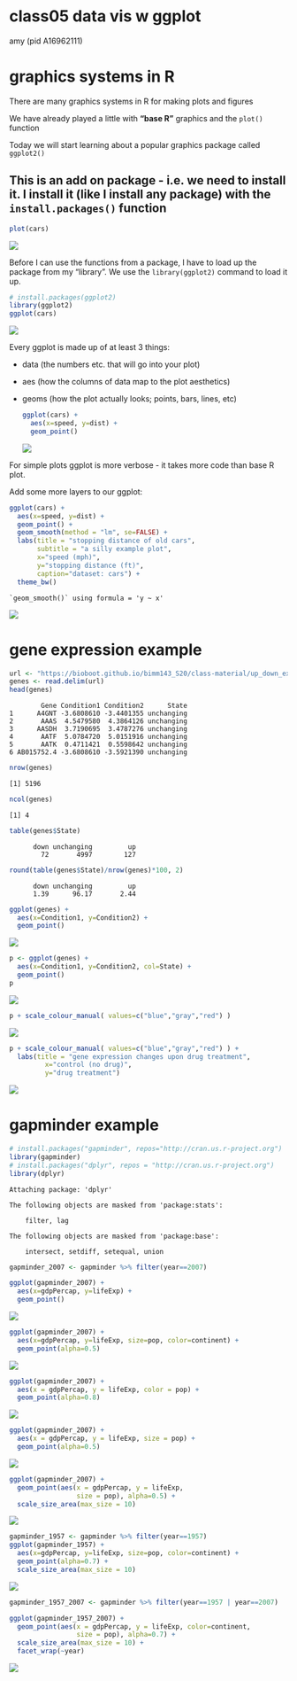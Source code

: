 # class05 data vis w ggplot
amy (pid A16962111)

# graphics systems in R

There are many graphics systems in R for making plots and figures

We have already played a little with **“base R”** graphics and the
`plot()` function

Today we will start learning about a popular graphics package called
`ggplot2()`

## This is an add on package - i.e. we need to install it. I install it (like I install any package) with the `install.packages()` function

``` r
plot(cars)
```

![](class05.markdown_strict_files/figure-markdown_strict/unnamed-chunk-1-1.png)

Before I can use the functions from a package, I have to load up the
package from my “library”. We use the `library(ggplot2)` command to load
it up.

``` r
# install.packages(ggplot2)
library(ggplot2)
ggplot(cars)
```

![](class05.markdown_strict_files/figure-markdown_strict/unnamed-chunk-2-1.png)

Every ggplot is made up of at least 3 things:

-   data (the numbers etc. that will go into your plot)

-   aes (how the columns of data map to the plot aesthetics)

-   geoms (how the plot actually looks; points, bars, lines, etc)

    ``` r
    ggplot(cars) +
      aes(x=speed, y=dist) +
      geom_point()
    ```

    ![](class05.markdown_strict_files/figure-markdown_strict/unnamed-chunk-3-1.png)

For simple plots ggplot is more verbose - it takes more code than base R
plot.

Add some more layers to our ggplot:

``` r
ggplot(cars) +
  aes(x=speed, y=dist) +
  geom_point() +
  geom_smooth(method = "lm", se=FALSE) +
  labs(title = "stopping distance of old cars", 
       subtitle = "a silly example plot",
       x="speed (mph)",
       y="stopping distance (ft)",
       caption="dataset: cars") +
  theme_bw()
```

    `geom_smooth()` using formula = 'y ~ x'

![](class05.markdown_strict_files/figure-markdown_strict/unnamed-chunk-4-1.png)

# gene expression example

``` r
url <- "https://bioboot.github.io/bimm143_S20/class-material/up_down_expression.txt"
genes <- read.delim(url)
head(genes)
```

            Gene Condition1 Condition2      State
    1      A4GNT -3.6808610 -3.4401355 unchanging
    2       AAAS  4.5479580  4.3864126 unchanging
    3      AASDH  3.7190695  3.4787276 unchanging
    4       AATF  5.0784720  5.0151916 unchanging
    5       AATK  0.4711421  0.5598642 unchanging
    6 AB015752.4 -3.6808610 -3.5921390 unchanging

``` r
nrow(genes)
```

    [1] 5196

``` r
ncol(genes)
```

    [1] 4

``` r
table(genes$State)
```


          down unchanging         up 
            72       4997        127 

``` r
round(table(genes$State)/nrow(genes)*100, 2)
```


          down unchanging         up 
          1.39      96.17       2.44 

``` r
ggplot(genes) + 
  aes(x=Condition1, y=Condition2) +
  geom_point()
```

![](class05.markdown_strict_files/figure-markdown_strict/unnamed-chunk-6-1.png)

``` r
p <- ggplot(genes) + 
  aes(x=Condition1, y=Condition2, col=State) +
  geom_point()
p
```

![](class05.markdown_strict_files/figure-markdown_strict/unnamed-chunk-7-1.png)

``` r
p + scale_colour_manual( values=c("blue","gray","red") )
```

![](class05.markdown_strict_files/figure-markdown_strict/unnamed-chunk-8-1.png)

``` r
p + scale_colour_manual( values=c("blue","gray","red") ) +
  labs(title = "gene expression changes upon drug treatment",
         x="control (no drug)",
         y="drug treatment")
```

![](class05.markdown_strict_files/figure-markdown_strict/unnamed-chunk-9-1.png)

# gapminder example

``` r
# install.packages("gapminder", repos="http://cran.us.r-project.org")
library(gapminder)
# install.packages("dplyr", repos = "http://cran.us.r-project.org")
library(dplyr)
```


    Attaching package: 'dplyr'

    The following objects are masked from 'package:stats':

        filter, lag

    The following objects are masked from 'package:base':

        intersect, setdiff, setequal, union

``` r
gapminder_2007 <- gapminder %>% filter(year==2007)
```

``` r
ggplot(gapminder_2007) +
  aes(x=gdpPercap, y=lifeExp) +
  geom_point()
```

![](class05.markdown_strict_files/figure-markdown_strict/unnamed-chunk-11-1.png)

``` r
ggplot(gapminder_2007) +
  aes(x=gdpPercap, y=lifeExp, size=pop, color=continent) +
  geom_point(alpha=0.5)
```

![](class05.markdown_strict_files/figure-markdown_strict/unnamed-chunk-12-1.png)

``` r
ggplot(gapminder_2007) + 
  aes(x = gdpPercap, y = lifeExp, color = pop) +
  geom_point(alpha=0.8)
```

![](class05.markdown_strict_files/figure-markdown_strict/unnamed-chunk-13-1.png)

``` r
ggplot(gapminder_2007) + 
  aes(x = gdpPercap, y = lifeExp, size = pop) +
  geom_point(alpha=0.5)
```

![](class05.markdown_strict_files/figure-markdown_strict/unnamed-chunk-14-1.png)

``` r
ggplot(gapminder_2007) + 
  geom_point(aes(x = gdpPercap, y = lifeExp,
                 size = pop), alpha=0.5) + 
  scale_size_area(max_size = 10)
```

![](class05.markdown_strict_files/figure-markdown_strict/unnamed-chunk-15-1.png)

``` r
gapminder_1957 <- gapminder %>% filter(year==1957)
ggplot(gapminder_1957) +
  aes(x=gdpPercap, y=lifeExp, size=pop, color=continent) +
  geom_point(alpha=0.7) +
  scale_size_area(max_size = 10) 
```

![](class05.markdown_strict_files/figure-markdown_strict/unnamed-chunk-16-1.png)

``` r
gapminder_1957_2007 <- gapminder %>% filter(year==1957 | year==2007)

ggplot(gapminder_1957_2007) + 
  geom_point(aes(x = gdpPercap, y = lifeExp, color=continent,
                 size = pop), alpha=0.7) + 
  scale_size_area(max_size = 10) +
  facet_wrap(~year)
```

![](class05.markdown_strict_files/figure-markdown_strict/unnamed-chunk-17-1.png)
